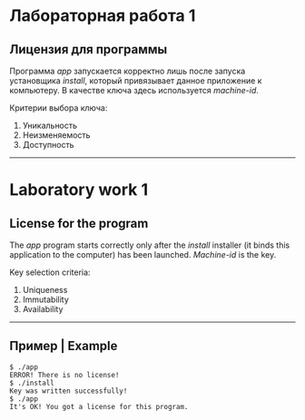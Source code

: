 # Лабораторная работа 1

## Лицензия для программы

Программа _app_ запускается корректно лишь после запуска установщика _install_, который привязывает данное приложение к компьютеру. В качестве ключа здесь используется _machine-id_.

Критерии выбора ключа:

1. Уникальность
2. Неизменяемость
3. Доступность

---

# Laboratory work 1

## License for the program

The _app_ program starts correctly only after the _install_ installer (it binds this application to the computer) has been launched. _Machine-id_ is the key.

Key selection criteria:

1. Uniqueness
2. Immutability
3. Availability

---

## Пример | Example

```
$ ./app
ERROR! There is no license!
$ ./install
Key was written successfully!
$ ./app
It's OK! You got a license for this program.
```